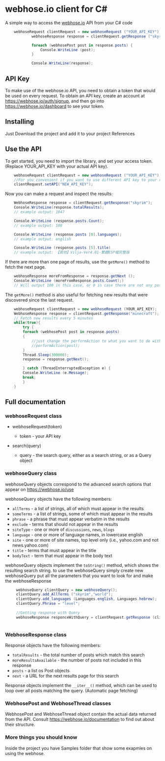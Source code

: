 # webhose.io client for C#

A simple way to access the [webhose.io](https://webhose.io) API from your C# code

```C#
    webhoseRequest clientRequest = new webhoseRequest ("YOUR_API_KEY");
			webhoseResponse response = clientRequest.getResponse ("skyrim");

			foreach (webhosePost post in response.posts) {
				Console.WriteLine (post);
			}

			Console.WriteLine(response);
```

## API Key

To make use of the webhose.io API, you need to obtain a token that would be
used on every request. To obtain an API key, create an account at
https://webhose.io/auth/signup, and then go into
https://webhose.io/dashboard to see your token.

## Installing
Just Download the project and add it to your project References

## Use the API

To get started, you need to import the library, and set your access token.
(Replace YOUR_API_KEY with your actual API key).

```C#
    webhoseRequest clientRequest = new webhoseRequest ("YOUR_API_KEY");
    //For you convenient if you want to use different API key to your request just do the following code
    clientRequest.setAPI("NEW_API_KEY");
```

Now you can make a request and inspect the results:

```C#
    WebhoseResponse response = clientRequest.getResponse("skyrim");
    Console.WriteLine(response.totalResults);
    // example output: 1047

    Console.WriteLine (response.posts.Count);
    // example output: 100

    Console.WriteLine (response.posts [0].languages);
    // example output: english

    Console.WriteLine (response.posts [5].title)
    // example output: 【其他】Vilja-Ver4.01-繁體ESP檔完整版
```

If there are more than one page of results, use the `getMore()` method to
fetch the next page.

```C#
    webhoseResponse moreFromResponse = response.getNext ();
    Console.WriteLine (moreFromResponse.posts.Count);)
    // Will output 100 in this case, or 0 in case there are not any posts  
```

The ``getMore()`` method is also useful for fetching new results that were
discovered since the last request.

```C#
    webhoseRequest clientRequest = new webhoseRequest (YOUR_API_KEY);
    WebhoseResponse response = clientRequest.getResponse("minecraft");
    // Fetch new results every 5 minutes
   	while(true){
	    try {
		foreach (webhosePost post in response.posts) 
		{
			//just change the performAction to what you want to do with your posts
			//performAction(post);
		}
		Thread.Sleep(300000);
		response = response.getNext();

	    } catch (ThreadInterruptedException e) {
		Console.WriteLine (e.Message);
		break;
	    }
	}
```

## Full documentation

### webhoseRequest class

* webhoseRequest(token)

  * token - your API key

* search(query)

  * query - the search query, either as a search string, or as a Query object

### webhoseQuery class

webhoseQuery objects correspond to the advanced search options that appear on https://webhose.io/use

webhoseQuery objects have the following members:

* ``allTerms`` - a list of strings, all of which must appear in the results
* ``someTerms`` - a list of strings, some of which must appear in the results
* ``phrase`` - a phrase that must appear verbatim in the results
* ``exclude`` - terms that should not appear in the results
* ``siteType`` - one or more of ``discussions``, ``news``, ``blogs``
* ``language`` - one or more of language names, in lowercase english
* ``site`` - one or more of site names, top level only (i.e., yahoo.com and not news.yahoo.com)
* ``title`` - terms that must appear in the title
* ``bodyText`` - term that must appear in the body text

webhoseQuery objects implement the ``toString()`` method, which shows the resulting search string.
to use the webhoseQuery simply create new webhoseQuery put all the parameters that you want to look for and make the webhoseResponse
```C#
     webhoseQuery clientQuery = new webhoseQuery();
     clientQuery.add_AllTerms ("skyrim","world");
     clientQuery.add_languages (Languages.english, Languages.hebrew);
     clientQuery.Phrase = "level";
     
     //Getting response with Query
     webhoseResponse responceWithQuery = clientRequest.getResponse (clientQuery);
     	    	
```
### WebhoseResponse class

Response objects have the following members:

* ``totalResults`` - the total number of posts which match this search
* ``moreResultsAvailable`` - the number of posts not included in this response
* ``posts`` - a list os Post objects
* ``next`` - a URL for the next results page for this search

Response objects implement the ``__iter__()`` method, which can be used to loop
over all posts matching the query. (Automatic page fetching)

### WebhosePost and WebhoseThread classes

WebhosePost and WebhoseThread object contain the actual data returned from the
API. Consult https://webhose.io/documentation to find out about their structure.

### More things you should know

Inside the project you have Samples folder that show some
exapmles on using the webhose.

